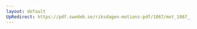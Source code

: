 ```yaml
---
layout: default
UpRedirect: https://pdf.swedeb.se/riksdagen-motions-pdf/1867/mot_1867__fk__00039/mot_1867__fk__00039_001.pdf
---
```

